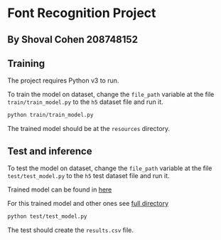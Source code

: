 # Font Recognition Project

## By Shoval Cohen 208748152

## Training

The project requires Python v3 to run.

To train the model on dataset, change the `file_path` variable at the file `train/train_model.py` to the `h5` dataset
file and run it.

```sh
python train/train_model.py
```

The trained model should be at the `resources` directory.

## Test and inference

To test the model on dataset, change the `file_path` variable at the file `test/test_model.py` to the `h5` test dataset
file and run it.

Trained model can be found in [here](https://365openu-my.sharepoint.com/:u:/g/personal/coshova5_365_openu_ac_il/EaA5Gpvca3VBonMGVfVzgcEBq_Pr5Pn5qSZvN0oTw0TkUA?e=sbQnBk)

For this trained model and other ones see [full directory](https://365openu-my.sharepoint.com/:f:/g/personal/coshova5_365_openu_ac_il/EgaMxEOzuMxJoIeD4vdnTeABFxb_BltHp5u98gUQuDT_OQ?e=Vp4gxJ)

```sh
python test/test_model.py
```

The test should create the `results.csv` file.
